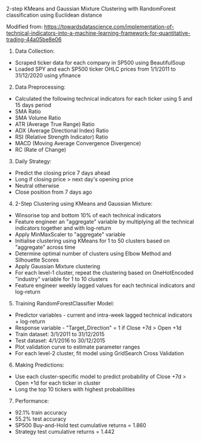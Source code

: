 2-step KMeans and Gaussian Mixture Clustering with RandomForest classification using Euclidean distance

Modified from: https://towardsdatascience.com/implementation-of-technical-indicators-into-a-machine-learning-framework-for-quantitative-trading-44a05be8e06

1. Data Collection:
- Scraped ticker data for each company in SP500 using BeautifulSoup
- Loaded SPY and each SP500 ticker OHLC prices from 1/1/2011 to 31/12/2020 using yfinance 

2. Data Preprocessing:
- Calculated the following technical indicators for each ticker using 5 and 15 days period
- SMA Ratio
- SMA Volume Ratio
- ATR (Average True Range) Ratio
- ADX (Average Directional Index) Ratio
- RSI (Relative Strength Indicator) Ratio
- MACD (Moving Average Convergence Divergence)
- RC (Rate of Change)

3. Daily Strategy:
- Predict the closing price 7 days ahead
- Long if closing price > next day's opening price
- Neutral otherwise
- Close position from 7 days ago

4. 2-Step Clustering using KMeans and Gaussian Mixture:
- Winsorise top and bottom 10% of each technical indicators
- Feature engineer an "aggregate" variable by multiplying all the technical indicators together and with log-return
- Apply MinMaxScaler to "aggregate" variable
- Initialise clustering using KMeans for 1 to 50 clusters based on "aggregate" across time
- Determine optimal number of clusters using Elbow Method and Silhouette Scores
- Apply Gaussian Mixture clustering
- For each level-1 cluster, repeat the clustering based on OneHotEncoded "industry" variable for 1 to 10 clusters
- Feature engineer weekly lagged values for each technical indicators and log-return

5. Training RandomForestClassifier Model:
- Predictor variables - current and intra-week lagged technical indicators + log-return
- Response variable - "Target_Direction" = 1 if Close +7d > Open +1d
- Train dataset: 3/1/2011 to 31/12/2015
- Test dataset: 4/1/2016 to 30/12/2015
- Plot validation curve to estimate parameter ranges
- For each level-2 cluster, fit model using GridSearch Cross Validation

6. Making Predictions:
- Use each cluster-specific model to predict probability of Close +7d > Open +1d for each ticker in cluster
- Long the top 10 tickers with highest probabilities

7. Performance:
- 92.1% train accuracy
- 55.2% test accuracy
- SP500 Buy-and-Hold test cumulative returns = 1.860
- Strategy test cumulative returns = 1.442